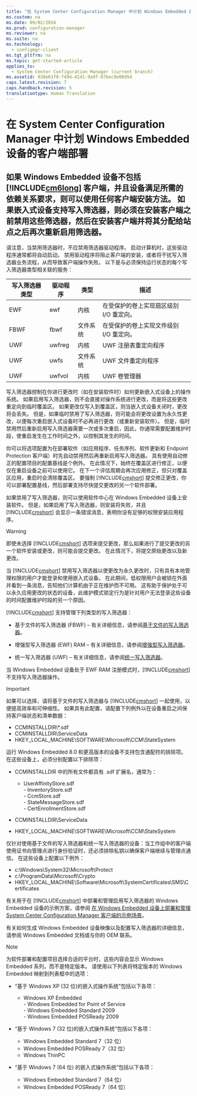 ```yaml
---
title: "在 System Center Configuration Manager 中计划 Windows Embedded 设备的客户端部署"
ms.custom: na
ms.date: 09/02/2016
ms.prod: configuration-manager
ms.reviewer: na
ms.suite: na
ms.technology: 
  - configmgr-client
ms.tgt_pltfrm: na
ms.topic: get-started-article
applies_to: 
  - System Center Configuration Manager (current branch)
ms.assetid: 038e61f9-f49d-41d1-9a9f-87bec9e00d5d
caps.latest.revision: 7
caps.handback.revision: 5
translationtype: Human Translation
---
```

# 在 System Center Configuration Manager 中计划 Windows Embedded 设备的客户端部署
##  <a name="BKMK_DeployClientEmbedded"></a> 如果 Windows Embedded 设备不包括 [!INCLUDE[cm6long](../LocTest/includes/cm6long_md.md)] 客户端，并且设备满足所需的依赖关系要求，则可以使用任何客户端安装方法。 如果嵌入式设备支持写入筛选器，则必须在安装客户端之前禁用这些筛选器，然后在安装客户端并将其分配给站点之后再次重新启用筛选器。  
  
 请注意，当禁用筛选器时，不应禁用筛选器驱动程序。 启动计算机时，这些驱动程序通常都将自动启动。 禁用驱动程序将阻止客户端的安装，或者将干扰写入筛选器业务流程，从而导致客户端操作失败。 以下是与必须保持运行状态的每个写入筛选器类型相关联的服务：  
  
|写入筛选器类型|驱动程序|类型|描述|  
|-------------|----------|--------|--------|  
|EWF|ewf|内核|在受保护的卷上实现扇区级别 I\/O 重定向。|  
|FBWF|fbwf|文件系统|在受保护的卷上实现文件级别 I\/O 重定向。|  
|UWF|uwfreg|内核|UWF 注册表重定向程序|  
|UWF|uwfs|文件系统|UWF 文件重定向程序|  
|UWF|uwfvol|内核|UWF 卷管理器|  
  
 写入筛选器控制在你进行更改时（如在安装软件时）如何更新嵌入式设备上的操作系统。 如果启用写入筛选器，则不会直接对操作系统进行更改，而是将这些更改重定向到临时覆盖区。 如果更改仅写入到覆盖区，则当嵌入式设备关闭时，更改将会丢失。 但是，如果临时禁用了写入筛选器，则可能会将更改设置为永久性更改，以便每次重启嵌入式设备时不必再进行更改（或重新安装软件）。 但是，临时禁用然后重新启用写入筛选器需要一次或多次重启，因此，你通常需要配置维护时段，使重启发生在工作时间之外，以控制其发生的时间。  
  
 你可以将选项配置为在部署软件（如应用程序、任务序列、软件更新和 Endpoint Protection 客户端）时先自动禁用然后再重新启用写入筛选器。 具有使用自动修正的配置项目的配置基线是个例外。 在此情况下，始终在覆盖区进行修正，以便仅在重启设备之前可以使用它。 在下一个评估周期会再次应用修正，但只对覆盖区应用，重启时会清除覆盖区。 要强制 [!INCLUDE[cmshort](../LocTest/includes/cmshort_md.md)] 提交修正更改，你可以部署配置基线，然后部署支持尽快提交更改的另一个软件部署。  
  
 如果禁用了写入筛选器，则可以使用软件中心在 Windows Embedded 设备上安装软件。 但是，如果启用了写入筛选器，则安装将失败，并且 [!INCLUDE[cmshort](../LocTest/includes/cmshort_md.md)] 会显示一条错误消息，表明你没有足够的权限安装应用程序。  
  
> [!WARNING]  
>  即使未选择 [!INCLUDE[cmshort](../LocTest/includes/cmshort_md.md)] 选项来提交更改，那么如果进行了提交更改的另一个软件安装或更改，则可能会提交更改。 在此情况下，将提交原始更改以及新更改。  
  
 当 [!INCLUDE[cmshort](../LocTest/includes/cmshort_md.md)] 禁用写入筛选器以使更改为永久更改时，只有具有本地管理权限的用户才能登录和使用嵌入式设备。 在此期间，低权限用户会被锁在外面并看到一条消息，告知他们计算机由于正在维护而不可用。 这有助于保护处于可以永久应用更改的状态的设备，此维护模式锁定行为是针对用户无法登录这些设备的时间配置维护时段的另一个原因。  
  
 [!INCLUDE[cmshort](../LocTest/includes/cmshort_md.md)] 支持管理下列类型的写入筛选器：  
  
-   基于文件的写入筛选器 \(FBWF\) – 有关详细信息，请参阅[基于文件的写入筛选器](http://go.microsoft.com/fwlink/?LinkID=204717)。  
  
-   增强型写入筛选器 \(EWF\) RAM – 有关详细信息，请参阅[增强型写入筛选器](http://go.microsoft.com/fwlink/?LinkId=204718)。  
  
-   统一写入筛选器 \(UWF\) – 有关详细信息，请参阅[统一写入筛选器](http://go.microsoft.com/fwlink/?LinkId=309236)。  
  
 当 Windows Embedded 设备处于 EWF RAM 注册模式时，[!INCLUDE[cmshort](../LocTest/includes/cmshort_md.md)] 不支持写入筛选器操作。  
  
> [!IMPORTANT]  
>  如果可以选择，请将基于文件的写入筛选器与 [!INCLUDE[cmshort](../LocTest/includes/cmshort_md.md)] 一起使用，以便提高效率和可伸缩性。 如果具有此配置，请配置下列例外以在设备重启之间保持客户端状态和清单数据：  
>   
>  -   CCMINSTALLDIR\\\*.sdf  
> -   CCMINSTALLDIR\\ServiceData  
> -   HKEY\_LOCAL\_MACHINE\\SOFTWARE\\Microsoft\\CCM\\StateSystem  
>   
>  运行 Windows Embedded 8.0 和更高版本的设备不支持包含通配符的排除项。 在这些设备上，必须分别配置以下排除项：  
>   
>  -   CCMINSTALLDIR 中的所有文件都具有 .sdf 扩展名，通常为：  
>   
>      -   UserAffinityStore.sdf  
>     -   InventoryStore.sdf  
>     -   CcmStore.sdf  
>     -   StateMessageStore.sdf  
>     -   CertEnrollmentStore.sdf  
> -   CCMINSTALLDIR\\ServiceData  
> -   HKEY\_LOCAL\_MACHINE\\SOFTWARE\\Microsoft\\CCM\\StateSystem  
>   
>  仅针对使用基于文件的写入筛选器和统一写入筛选器的设备：当工作组中的客户端使用证书向管理点进行身份验证时，还必须排除私钥以确保客户端继续与管理点通信。 在这些设备上配置以下例外：  
>   
>  -   c:\\Windows\\System32\\Microsoft\\Protect  
> -   c:\\ProgramData\\Microsoft\\Crypto  
> -   HKEY\_LOCAL\_MACHINE\\Software\\Microsoft\\SystemCertificates\\SMS\\Certificates  
  
 有关用于在 [!INCLUDE[cmshort](../LocTest/includes/cmshort_md.md)] 中部署和管理启用写入筛选器的 Windows Embedded 设备的示例方案，请参阅 [在 Windows Embedded 设备上部署和管理 System Center Configuration Manager 客户端的示例场景](../LocTest/Example-scenario-for-deploying-and-managing-System-Center-Configuration-Manager-clients-on-Windows-Embedded-devices.md)。  
  
 有关如何生成 Windows Embedded 设备映像以及配置写入筛选器的详细信息，请参阅 Windows Embedded 文档或与你的 OEM 联系。  
  
> [!NOTE]  
>  为软件部署和配置项目选择合适的平台时，这些内容会显示 Windows Embedded 系列，而不是特定版本。 请使用以下列表将特定版本的 Windows Embedded 映射到列表框中的选项：  
>   
>  -   “基于 Windows XP \(32 位\)的嵌入式操作系统”包括以下各项：  
>   
>      -   Windows XP Embedded  
>     -   Windows Embedded for Point of Service  
>     -   Windows Embedded Standard 2009  
>     -   Windows Embedded POSReady 2009  
> -   “基于 Windows 7 \(32 位\)的嵌入式操作系统”包括以下各项：  
>   
>      -   Windows Embedded Standard 7（32 位）  
>     -   Windows Embedded POSReady 7（32 位）  
>     -   Windows ThinPC  
> -   “基于 Windows 7 \(64 位\) 的嵌入式操作系统”包括以下各项：  
>   
>      -   Windows Embedded Standard 7（64 位）  
>     -   Windows Embedded POSReady 7（64 位）